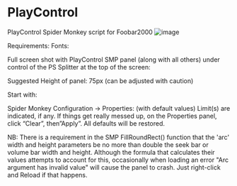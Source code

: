 # PlayControl
PlayControl Spider Monkey script for Foobar2000
![image](https://github.com/user-attachments/assets/485d9bcc-325d-4e82-8c4a-d4b0a761cd55)


Requirements:
Fonts: 

Full screen shot with PlayControl SMP panel (along with all others) under control of the PS Splitter at the top of the screen:

Suggested Height of panel: 75px (can be adjusted with caution)

Start with:

Spider Monkey Configuration -> Properties: (with default values)
Limit(s) are indicated, if any. If things get really messed up, on the Properties panel, click “Clear”, then”Apply”. All defaults will be restored.

NB: There is a requirement in the SMP FillRoundRect() function that the 'arc' width and height parameters be no more than double the seek bar or volume bar width and height.  Although the formula that calculates their values attempts to account for this, occasionally when loading an error "Arc argument has invalid value" will cause the panel to crash.  Just right-click and Reload if that happens.

